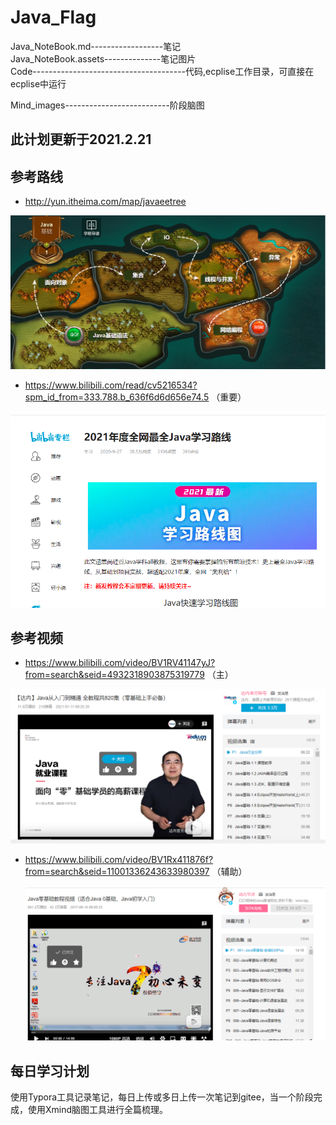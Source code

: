 # Java_Flag

Java_NoteBook.md------------------笔记<br/>
Java_NoteBook.assets--------------笔记图片<br/>
Code--------------------------------------代码,ecplise工作目录，可直接在ecplise中运行<br/>

Mind_images--------------------------阶段脑图

## 此计划更新于2021.2.21



## 参考路线

- http://yun.itheima.com/map/javaeetree

![image-20210217144906160](README.assets/image-20210217144906160.png)



- https://www.bilibili.com/read/cv5216534?spm_id_from=333.788.b_636f6d6d656e74.5 （重要）

![image-20210217145335405](README.assets/image-20210217145335405.png)







## 参考视频

- https://www.bilibili.com/video/BV1RV41147yJ?from=search&seid=4932318903875319779    （主）

![image-20210217145045758](README.assets/image-20210217145045758.png)



- https://www.bilibili.com/video/BV1Rx411876f?from=search&seid=11001336243633980397  （辅助）

  ![image-20210217145312622](README.assets/image-20210217145312622.png)



## 每日学习计划
使用Typora工具记录笔记，每日上传或多日上传一次笔记到gitee，当一个阶段完成，使用Xmind脑图工具进行全篇梳理。